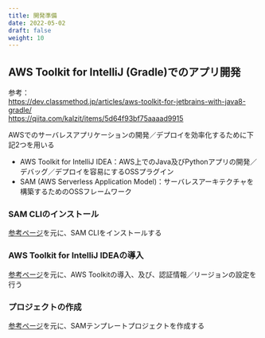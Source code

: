 ```yaml
---
title: 開発準備
date: 2022-05-02
draft: false
weight: 10
---
```


## AWS Toolkit for IntelliJ (Gradle)でのアプリ開発
参考：  
https://dev.classmethod.jp/articles/aws-toolkit-for-jetbrains-with-java8-gradle/  
https://qiita.com/kalzit/items/5d64f93bf75aaaad9915  

AWSでのサーバレスアプリケーションの開発／デプロイを効率化するために下記2つを用いる
- AWS Toolkit for IntelliJ IDEA：AWS上でのJava及びPythonアプリの開発／デバッグ／デプロイを容易にするOSSプラグイン
- SAM (AWS Serverless Application Model)：サーバレスアーキテクチャを構築するためのOSSフレームワーク

### SAM CLIのインストール
[参考ページ](https://docs.aws.amazon.com/ja_jp/serverless-application-model/latest/developerguide/serverless-sam-cli-install-linux.html)を元に、SAM CLIをインストールする

### AWS Toolkit for IntelliJ IDEAの導入
[参考ページ](https://dev.classmethod.jp/articles/aws-toolkit-for-jetbrains/)を元に、AWS Toolkitの導入、及び、認証情報／リージョンの設定を行う

### プロジェクトの作成
[参考ページ](https://dev.classmethod.jp/articles/aws-toolkit-for-jetbrains-with-java8-gradle/)を元に、SAMテンプレートプロジェクトを作成する